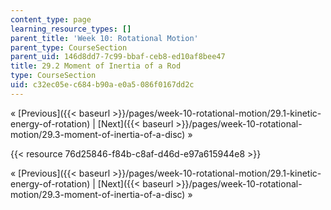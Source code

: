```yaml
---
content_type: page
learning_resource_types: []
parent_title: 'Week 10: Rotational Motion'
parent_type: CourseSection
parent_uid: 146d8dd7-7c99-bbaf-ceb8-ed10af8bee47
title: 29.2 Moment of Inertia of a Rod
type: CourseSection
uid: c32ec05e-c684-b90a-e0a5-086f0167dd2c
---
```


« [Previous]({{< baseurl >}}/pages/week-10-rotational-motion/29.1-kinetic-energy-of-rotation) | [Next]({{< baseurl >}}/pages/week-10-rotational-motion/29.3-moment-of-inertia-of-a-disc) »

{{< resource 76d25846-f84b-c8af-d46d-e97a615944e8 >}}

« [Previous]({{< baseurl >}}/pages/week-10-rotational-motion/29.1-kinetic-energy-of-rotation) | [Next]({{< baseurl >}}/pages/week-10-rotational-motion/29.3-moment-of-inertia-of-a-disc) »